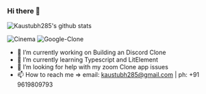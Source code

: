 ### Hi there 👋

![Kaustubh285's github stats](https://github-readme-stats.vercel.app/api?username=kaustubh285&show_icons=true&include_all_commits=true&count_private=true&show_owner=true)
<!--![Kaustubh285's languages used](https://github-readme-stats.vercel.app/api/top-langs/?username=kaustubh285&theme=solarized-dark&layout=compact) -->
![Cinema](https://github-readme-stats.vercel.app/api/pin/?username=kaustubh285&repo=cinema)
![Google-Clone](https://github-readme-stats.vercel.app/api/pin/?username=kaustubh285&repo=google-clone)


- 🔭 I’m currently working on Building an Discord Clone
- 🌱 I’m currently learning Typescript and LitElement 
- 🤔 I’m looking for help with my zoom Clone app issues
- 📫 How to reach me => email: kaustubh285@gmail.com | ph: +91 9619809793

<!--
**kaustubh285/kaustubh285** is a ✨ _special_ ✨ repository because its `README.md` (this file) appears on your GitHub profile.

Here are some ideas to get you started:

- 🔭 I’m currently working on ...
- 🌱 I’m currently learning ...
- 👯 I’m looking to collaborate on ...
- 🤔 I’m looking for help with ...
- 💬 Ask me about ...
- 📫 How to reach me: ...
- 😄 Pronouns: ...
- ⚡ Fun fact: ...
-->
